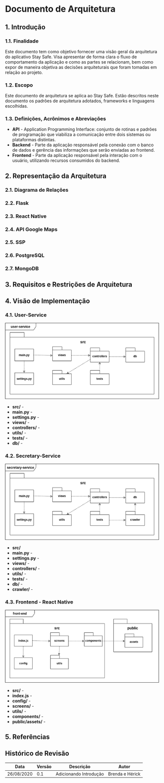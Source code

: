 # Documento de Arquitetura

## 1. Introdução

### 1.1. Finalidade

Este documento tem como objetivo fornecer uma visão geral da arquitetura do aplicativo Stay Safe. Visa apresentar de forma clara o fluxo de comportamento da aplicação e como as partes se relacionam, bem como expor de maneira objetiva as decisões arquiteturais que foram tomadas em relação ao projeto.

### 1.2. Escopo

Este documento de arquitetura se aplica ao Stay Safe. Estão descritos neste documento os padrões de arquitetura adotados, frameworks e linguagens escolhidas.

### 1.3. Definições, Acrônimos e Abreviações

* **API** - Application Programming Interface: conjunto de rotinas e padrões de programação que viabiliza a comunicação entre dois sistemas ou plataformas distintas.
* **Backend** - Parte da aplicação responsável pela conexão com o banco de dados e gerência das informações que serão enviadas ao frontend.
* **Frontend** - Parte da aplicação responsável pela interação com o usuário, utilizando recursos consumidos do backend.

## 2. Representação da Arquitetura

### 2.1. Diagrama de Relações
### 2.2. Flask
### 2.3. React Native
### 2.4. API Google Maps
### 2.5. SSP
### 2.6. PostgreSQL
### 2.7. MongoDB

## 3. Requisitos e Restrições de Arquitetura

## 4. Visão de Implementação

### 4.1. User-Service
![User-Service](images/architecture/user-service.png)

* **src/** -
* **main.py** - 
* **settings.py** -
* **views/** -
* **controllers/** -
* **utils/** -
* **tests/** -
* **db/** -

### 4.2. Secretary-Service
![Secretary-Service](images/architecture/secretary-service.png)

* **src/**
* **main.py** - 
* **settings.py** -
* **views/** -
* **controllers/** -
* **utils/** -
* **tests/** -
* **db/** -
* **crawler/** -

### 4.3. Frontend - React Native
![Frontend](images/architecture/frontend.png)

* **src/** -
* **index.js** -
* **config/** -
* **screens/** -
* **utils/** -
* **components/** -
* **public/assets/** -

## 5. Referências

## Histórico de Revisão

| Data | Versão| Descrição | Autor |
|----|----|----|----|
| 26/08/2020 | 0.1 | Adicionando Introdução | Brenda e Hérick |
